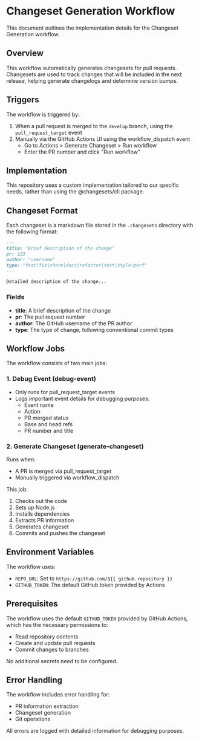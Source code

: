 # Changeset Generation Workflow

This document outlines the implementation details for the Changeset Generation workflow.

## Overview

This workflow automatically generates changesets for pull requests. Changesets are used to track changes that will be included in the next release, helping generate changelogs and determine version bumps.

## Triggers

The workflow is triggered by:

1. When a pull request is merged to the `develop` branch, using the `pull_request_target` event
2. Manually via the GitHub Actions UI using the workflow_dispatch event
   - Go to Actions > Generate Changeset > Run workflow
   - Enter the PR number and click "Run workflow"

## Implementation

This repository uses a custom implementation tailored to our specific needs, rather than using the @changesets/cli package.

## Changeset Format

Each changeset is a markdown file stored in the `.changesets` directory with the following format:

```md
---
title: "Brief description of the change"
pr: 123
author: "username"
type: "feat|fix|chore|docs|refactor|test|style|perf"
---

Detailed description of the change...
```

### Fields

- **title**: A brief description of the change
- **pr**: The pull request number
- **author**: The GitHub username of the PR author
- **type**: The type of change, following conventional commit types

## Workflow Jobs

The workflow consists of two main jobs:

### 1. Debug Event (debug-event)
- Only runs for pull_request_target events
- Logs important event details for debugging purposes:
  - Event name
  - Action
  - PR merged status
  - Base and head refs
  - PR number and title

### 2. Generate Changeset (generate-changeset)
Runs when:
- A PR is merged via pull_request_target
- Manually triggered via workflow_dispatch

This job:
1. Checks out the code
2. Sets up Node.js
3. Installs dependencies
4. Extracts PR information
5. Generates changeset
6. Commits and pushes the changeset

## Environment Variables

The workflow uses:
- `REPO_URL`: Set to `https://github.com/${{ github.repository }}`
- `GITHUB_TOKEN`: The default GitHub token provided by Actions

## Prerequisites

The workflow uses the default `GITHUB_TOKEN` provided by GitHub Actions, which has the necessary permissions to:
- Read repository contents
- Create and update pull requests
- Commit changes to branches

No additional secrets need to be configured.

## Error Handling

The workflow includes error handling for:
- PR information extraction
- Changeset generation
- Git operations

All errors are logged with detailed information for debugging purposes. 